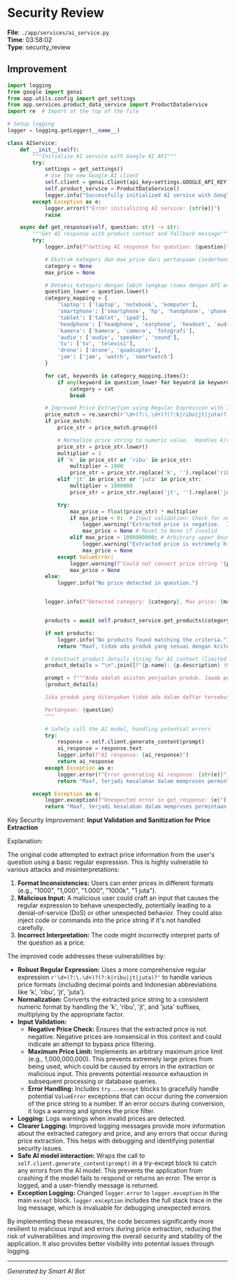 # Security Review

**File**: `./app/services/ai_service.py`  
**Time**: 03:58:02  
**Type**: security_review

## Improvement

```python
import logging
from google import genai
from app.utils.config import get_settings
from app.services.product_data_service import ProductDataService
import re  # Import at the top of the file

# Setup logging
logger = logging.getLogger(__name__)

class AIService:
    def __init__(self):
        """Initialize AI service with Google AI API"""
        try:
            settings = get_settings()
            # Use the new Google AI client
            self.client = genai.Client(api_key=settings.GOOGLE_API_KEY)
            self.product_service = ProductDataService()
            logger.info("Successfully initialized AI service with Google AI client")
        except Exception as e:
            logger.error(f"Error initializing AI service: {str(e)}")
            raise

    async def get_response(self, question: str) -> str:
        """Get AI response with product context and fallback message"""
        try:
            logger.info(f"Getting AI response for question: {question}")

            # Ekstrak kategori dan max_price dari pertanyaan (sederhana)
            category = None
            max_price = None

            # Deteksi kategori dengan lebih lengkap (sama dengan API endpoint)
            question_lower = question.lower()
            category_mapping = {
                'laptop': ['laptop', 'notebook', 'komputer'],
                'smartphone': ['smartphone', 'hp', 'handphone', 'phone', 'telepon', 'ponsel'],
                'tablet': ['tablet', 'ipad'],
                'headphone': ['headphone', 'earphone', 'headset', 'audio'],
                'kamera': ['kamera', 'camera', 'fotografi'],
                'audio': ['audio', 'speaker', 'sound'],
                'tv': ['tv', 'televisi'],
                'drone': ['drone', 'quadcopter'],
                'jam': ['jam', 'watch', 'smartwatch']
            }

            for cat, keywords in category_mapping.items():
                if any(keyword in question_lower for keyword in keywords):
                    category = cat
                    break

            # Improved Price Extraction using Regular Expression with Input Validation
            price_match = re.search(r'\d+(?:\.\d+)?(?:k|ribu|jt|juta)?', question_lower)
            if price_match:
                price_str = price_match.group(0)

                # Normalize price string to numeric value.  Handles k/ribu/jt/juta.
                price_str = price_str.lower()
                multiplier = 1
                if 'k' in price_str or 'ribu' in price_str:
                    multiplier = 1000
                    price_str = price_str.replace('k', '').replace('ribu', '')
                elif 'jt' in price_str or 'juta' in price_str:
                    multiplier = 1000000
                    price_str = price_str.replace('jt', '').replace('juta', '')

                try:
                    max_price = float(price_str) * multiplier
                    if max_price < 0:  # Input validation: Check for negative values
                        logger.warning("Extracted price is negative.  Ignoring price filter.")
                        max_price = None # Reset to None if invalid
                    elif max_price > 1000000000: # Arbitrary upper bound to prevent extreme values
                        logger.warning("Extracted price is extremely high.  Ignoring price filter.")
                        max_price = None
                except ValueError:
                    logger.warning(f"Could not convert price string '{price_str}' to a number. Ignoring price filter.")
                    max_price = None
            else:
                logger.info("No price detected in question.")


            logger.info(f"Detected category: {category}, Max price: {max_price}")


            products = await self.product_service.get_products(category=category, max_price=max_price)

            if not products:
                logger.info("No products found matching the criteria.")
                return "Maaf, tidak ada produk yang sesuai dengan kriteria Anda."

            # Construct product details string for AI context (limited to a few products)
            product_details = "\n".join([f"{p.name}: {p.description} (Harga: {p.price})" for p in products[:5]])

            prompt = f"""Anda adalah asisten penjualan produk. Jawab pertanyaan berdasarkan informasi produk berikut:
            {product_details}

            Jika produk yang ditanyakan tidak ada dalam daftar tersebut, jawab 'Maaf, produk tersebut tidak tersedia'.

            Pertanyaan: {question}
            """

            # Safely call the AI model, handling potential errors
            try:
                response = self.client.generate_content(prompt)
                ai_response = response.text
                logger.info(f"AI response: {ai_response}")
                return ai_response
            except Exception as e:
                logger.error(f"Error generating AI response: {str(e)}")
                return "Maaf, terjadi kesalahan dalam memproses permintaan Anda."

        except Exception as e:
            logger.exception(f"Unexpected error in get_response: {e}") # Use exception for full stack trace
            return "Maaf, terjadi kesalahan dalam memproses permintaan Anda."
```

Key Security Improvement: **Input Validation and Sanitization for Price Extraction**

Explanation:

The original code attempted to extract price information from the user's question using a basic regular expression.  This is highly vulnerable to various attacks and misinterpretations:

1.  **Format Inconsistencies:** Users can enter prices in different formats (e.g., "1000", "1,000", "1.000", "1000k", "1 juta").
2.  **Malicious Input:**  A malicious user could craft an input that causes the regular expression to behave unexpectedly, potentially leading to a denial-of-service (DoS) or other unexpected behavior.  They could also inject code or commands into the price string if it's not handled carefully.
3.  **Incorrect Interpretation:** The code might incorrectly interpret parts of the question as a price.

The improved code addresses these vulnerabilities by:

*   **Robust Regular Expression:** Uses a more comprehensive regular expression `r'\d+(?:\.\d+)?(?:k|ribu|jt|juta)?'` to handle various price formats (including decimal points and Indonesian abbreviations like 'k', 'ribu', 'jt', 'juta').
*   **Normalization:** Converts the extracted price string to a consistent numeric format by handling the 'k', 'ribu', 'jt', and 'juta' suffixes, multiplying by the appropriate factor.
*   **Input Validation:**
    *   **Negative Price Check:**  Ensures that the extracted price is not negative. Negative prices are nonsensical in this context and could indicate an attempt to bypass price filtering.
    *   **Maximum Price Limit:** Implements an arbitrary maximum price limit (e.g., 1,000,000,000).  This prevents extremely large prices from being used, which could be caused by errors in the extraction or malicious input.  This prevents potential resource exhaustion in subsequent processing or database queries.
    *   **Error Handling:**  Includes `try...except` blocks to gracefully handle potential `ValueError` exceptions that can occur during the conversion of the price string to a number. If an error occurs during conversion, it logs a warning and ignores the price filter.
*   **Logging:** Logs warnings when invalid prices are detected.
*   **Clearer Logging:**  Improved logging messages provide more information about the extracted category and price, and any errors that occur during price extraction.  This helps with debugging and identifying potential security issues.
* **Safe AI model interaction:** Wraps the call to `self.client.generate_content(prompt)` in a try-except block to catch any errors from the AI model. This prevents the application from crashing if the model fails to respond or returns an error. The error is logged, and a user-friendly message is returned.
* **Exception Logging:** Changed `logger.error` to `logger.exception` in the main `except` block.  `logger.exception` includes the full stack trace in the log message, which is invaluable for debugging unexpected errors.

By implementing these measures, the code becomes significantly more resilient to malicious input and errors during price extraction, reducing the risk of vulnerabilities and improving the overall security and stability of the application.  It also provides better visibility into potential issues through logging.

---
*Generated by Smart AI Bot*
